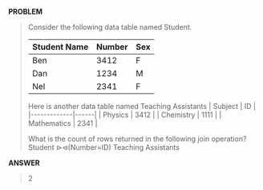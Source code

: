 <b>PROBLEM</b>
> Consider the following data table named Student.
>
> | Student Name | Number | Sex |
> |--------------|--------|-----|
> | Ben          | 3412   | F   |
> | Dan          | 1234   | M   |
> | Nel          | 2341   | F   |
>
> Here is another data table named Teaching Assistants
> | Subject     | ID   |
> |-------------|------|
> | Physics     | 3412 |
> | Chemistry   | 1111 |
> | Mathematics | 2341 |
>
> What is the count of rows returned in the following join operation? <br>
Student ⊳⊲(Number=ID) Teaching Assistants 

<b>ANSWER</b>
> 2
